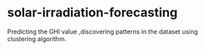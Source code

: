 # solar-irradiation-forecasting
Predicting  the GHI value ,discovering patterns in the dataset using  clustering algorithm.
